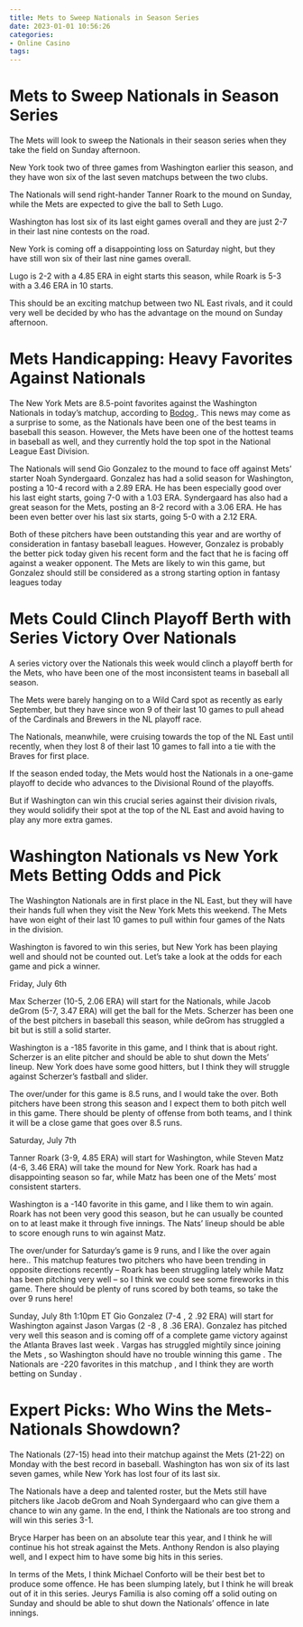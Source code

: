 ```yaml
---
title: Mets to Sweep Nationals in Season Series
date: 2023-01-01 10:56:26
categories:
- Online Casino
tags:
---
```



#  Mets to Sweep Nationals in Season Series

The Mets will look to sweep the Nationals in their season series when they take the field on Sunday afternoon.

New York took two of three games from Washington earlier this season, and they have won six of the last seven matchups between the two clubs.

The Nationals will send right-hander Tanner Roark to the mound on Sunday, while the Mets are expected to give the ball to Seth Lugo.

Washington has lost six of its last eight games overall and they are just 2-7 in their last nine contests on the road.

New York is coming off a disappointing loss on Saturday night, but they have still won six of their last nine games overall.

Lugo is 2-2 with a 4.85 ERA in eight starts this season, while Roark is 5-3 with a 3.46 ERA in 10 starts.

This should be an exciting matchup between two NL East rivals, and it could very well be decided by who has the advantage on the mound on Sunday afternoon.

#  Mets Handicapping: Heavy Favorites Against Nationals

The New York Mets are 8.5-point favorites against the Washington Nationals in today’s matchup, according to
 [ Bodog ](https://www.bodog.ca/). This news may come as a surprise to some, as the Nationals have been one of the best teams in baseball this season. However, the Mets have been one of the hottest teams in baseball as well, and they currently hold the top spot in the National League East Division.

The Nationals will send Gio Gonzalez to the mound to face off against Mets’ starter Noah Syndergaard. Gonzalez has had a solid season for Washington, posting a 10-4 record with a 2.89 ERA. He has been especially good over his last eight starts, going 7-0 with a 1.03 ERA. Syndergaard has also had a great season for the Mets, posting an 8-2 record with a 3.06 ERA. He has been even better over his last six starts, going 5-0 with a 2.12 ERA.

Both of these pitchers have been outstanding this year and are worthy of consideration in fantasy baseball leagues. However, Gonzalez is probably the better pick today given his recent form and the fact that he is facing off against a weaker opponent. The Mets are likely to win this game, but Gonzalez should still be considered as a strong starting option in fantasy leagues today

#  Mets Could Clinch Playoff Berth with Series Victory Over Nationals

A series victory over the Nationals this week would clinch a playoff berth for the Mets, who have been one of the most inconsistent teams in baseball all season.

The Mets were barely hanging on to a Wild Card spot as recently as early September, but they have since won 9 of their last 10 games to pull ahead of the Cardinals and Brewers in the NL playoff race.

The Nationals, meanwhile, were cruising towards the top of the NL East until recently, when they lost 8 of their last 10 games to fall into a tie with the Braves for first place.

If the season ended today, the Mets would host the Nationals in a one-game playoff to decide who advances to the Divisional Round of the playoffs.

But if Washington can win this crucial series against their division rivals, they would solidify their spot at the top of the NL East and avoid having to play any more extra games.

#  Washington Nationals vs New York Mets Betting Odds and Pick

The Washington Nationals are in first place in the NL East, but they will have their hands full when they visit the New York Mets this weekend. The Mets have won eight of their last 10 games to pull within four games of the Nats in the division.

Washington is favored to win this series, but New York has been playing well and should not be counted out. Let’s take a look at the odds for each game and pick a winner.

Friday, July 6th

Max Scherzer (10-5, 2.06 ERA) will start for the Nationals, while Jacob deGrom (5-7, 3.47 ERA) will get the ball for the Mets. Scherzer has been one of the best pitchers in baseball this season, while deGrom has struggled a bit but is still a solid starter.

Washington is a -185 favorite in this game, and I think that is about right. Scherzer is an elite pitcher and should be able to shut down the Mets’ lineup. New York does have some good hitters, but I think they will struggle against Scherzer’s fastball and slider.

The over/under for this game is 8.5 runs, and I would take the over. Both pitchers have been strong this season and I expect them to both pitch well in this game. There should be plenty of offense from both teams, and I think it will be a close game that goes over 8.5 runs.

Saturday, July 7th

 Tanner Roark (3-9, 4.85 ERA) will start for Washington, while Steven Matz (4-6, 3.46 ERA) will take the mound for New York. Roark has had a disappointing season so far, while Matz has been one of the Mets’ most consistent starters.

Washington is a -140 favorite in this game, and I like them to win again. Roark has not been very good this season, but he can usually be counted on to at least make it through five innings. The Nats’ lineup should be able to score enough runs to win against Matz.

The over/under for Saturday’s game is 9 runs, and I like the over again here.. This matchup features two pitchers who have been trending in opposite directions recently – Roark has been struggling lately while Matz has been pitching very well – so I think we could see some fireworks in this game. There should be plenty of runs scored by both teams, so take the over 9 runs here!

Sunday, July 8th
1:10pm ET 
Gio Gonzalez (7-4 , 2 .92 ERA) will start for Washington against Jason Vargas (2 -8 , 8 .36 ERA). Gonzalez has pitched very well this season and is coming off of a complete game victory against the Atlanta Braves last week . Vargas has struggled mightily since joining the Mets , so Washington should have no trouble winning this game . The Nationals are -220 favorites in this matchup , and I think they are worth betting on Sunday .

#  Expert Picks: Who Wins the Mets-Nationals Showdown?

The Nationals (27-15) head into their matchup against the Mets (21-22) on Monday with the best record in baseball. Washington has won six of its last seven games, while New York has lost four of its last six.

The Nationals have a deep and talented roster, but the Mets still have pitchers like Jacob deGrom and Noah Syndergaard who can give them a chance to win any game. In the end, I think the Nationals are too strong and will win this series 3-1.

Bryce Harper has been on an absolute tear this year, and I think he will continue his hot streak against the Mets. Anthony Rendon is also playing well, and I expect him to have some big hits in this series.

In terms of the Mets, I think Michael Conforto will be their best bet to produce some offence. He has been slumping lately, but I think he will break out of it in this series. Jeurys Familia is also coming off a solid outing on Sunday and should be able to shut down the Nationals’ offence in late innings.
